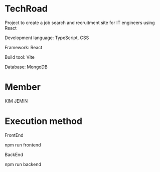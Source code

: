 # TechRoad
Project to create a job search and recruitment site for IT engineers using React

Development language: TypeScript, CSS

Framework: React

Build tool: Vite

Database: MongoDB

# Member
KIM JEMIN


# Execution method

FrontEnd

npm run frontend

BackEnd

npm run backend
